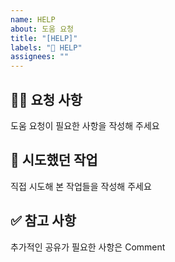 ```yaml
---
name: HELP
about: 도움 요청
title: "[HELP]"
labels: "📢 HELP"
assignees: ""
---
```


## 🙋‍♀️ 요청 사항

도움 요청이 필요한 사항을 작성해 주세요

## 📍 시도했던 작업

직접 시도해 본 작업들을 작성해 주세요

## ✅ 참고 사항

추가적인 공유가 필요한 사항은 Comment
